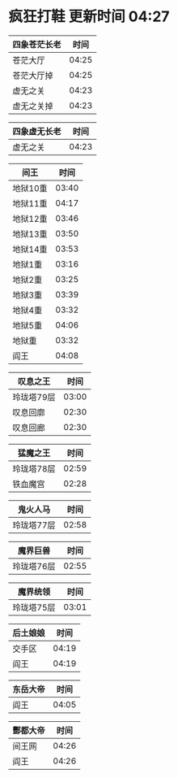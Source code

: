 # 疯狂打鞋 更新时间 04:27

| 四象苍茫长老   | 时间    |
|--------|-------|
| 苍茫大厅 | 04:25 |
| 苍茫大厅掉 | 04:25 |
| 虚无之关 | 04:23 |
| 虚无之关掉 | 04:23 |

| 四象虚无长老   | 时间    |
|--------|-------|
| 虚无之关 | 04:23 |

| 间王   | 时间    |
|--------|-------|
| 地狱10重 | 03:40 |
| 地狱11重 | 04:17 |
| 地狱12重 | 03:46 |
| 地狱13重 | 03:50 |
| 地狱14重 | 03:53 |
| 地狱1重 | 03:16 |
| 地狱2重 | 03:25 |
| 地狱3重 | 03:39 |
| 地狱4重 | 03:32 |
| 地狱5重 | 04:06 |
| 地狱重 | 03:32 |
| 阎王 | 04:08 |

| 叹息之王   | 时间    |
|--------|-------|
| 玲珑塔79层 | 03:00 |
| 叹息回廓 | 02:30 |
| 叹息回廊 | 02:30 |

| 猛魔之王   | 时间    |
|--------|-------|
| 玲珑塔78层 | 02:59 |
| 铁血魔宫 | 02:28 |

| 鬼火人马   | 时间    |
|--------|-------|
| 玲珑塔77层 | 02:58 |

| 魔界巨兽   | 时间    |
|--------|-------|
| 玲珑塔76层 | 02:55 |

| 魔界统领   | 时间    |
|--------|-------|
| 玲珑塔75层 | 03:01 |

| 后土娘娘   | 时间    |
|--------|-------|
| 交手区 | 04:19 |
| 阎王 | 04:19 |

| 东岳大帝   | 时间    |
|--------|-------|
| 阎王 | 04:05 |

| 酆都大帝   | 时间    |
|--------|-------|
| 间王网 | 04:26 |
| 阎王 | 04:26 |